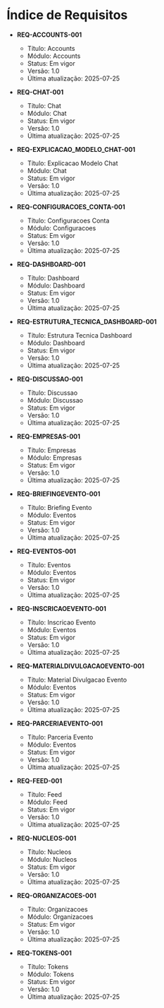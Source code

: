# Índice de Requisitos

- **REQ-ACCOUNTS-001**
  - Título: Accounts
  - Módulo: Accounts
  - Status: Em vigor
  - Versão: 1.0
  - Última atualização: 2025-07-25

- **REQ-CHAT-001**
  - Título: Chat
  - Módulo: Chat
  - Status: Em vigor
  - Versão: 1.0
  - Última atualização: 2025-07-25

- **REQ-EXPLICACAO_MODELO_CHAT-001**
  - Título: Explicacao Modelo Chat
  - Módulo: Chat
  - Status: Em vigor
  - Versão: 1.0
  - Última atualização: 2025-07-25

- **REQ-CONFIGURACOES_CONTA-001**
  - Título: Configuracoes Conta
  - Módulo: Configuracoes
  - Status: Em vigor
  - Versão: 1.0
  - Última atualização: 2025-07-25

- **REQ-DASHBOARD-001**
  - Título: Dashboard
  - Módulo: Dashboard
  - Status: Em vigor
  - Versão: 1.0
  - Última atualização: 2025-07-25

- **REQ-ESTRUTURA_TECNICA_DASHBOARD-001**
  - Título: Estrutura Tecnica Dashboard
  - Módulo: Dashboard
  - Status: Em vigor
  - Versão: 1.0
  - Última atualização: 2025-07-25

- **REQ-DISCUSSAO-001**
  - Título: Discussao
  - Módulo: Discussao
  - Status: Em vigor
  - Versão: 1.0
  - Última atualização: 2025-07-25

- **REQ-EMPRESAS-001**
  - Título: Empresas
  - Módulo: Empresas
  - Status: Em vigor
  - Versão: 1.0
  - Última atualização: 2025-07-25

- **REQ-BRIEFINGEVENTO-001**
  - Título: Briefing Evento
  - Módulo: Eventos
  - Status: Em vigor
  - Versão: 1.0
  - Última atualização: 2025-07-25

- **REQ-EVENTOS-001**
  - Título: Eventos
  - Módulo: Eventos
  - Status: Em vigor
  - Versão: 1.0
  - Última atualização: 2025-07-25

- **REQ-INSCRICAOEVENTO-001**
  - Título: Inscricao Evento
  - Módulo: Eventos
  - Status: Em vigor
  - Versão: 1.0
  - Última atualização: 2025-07-25

- **REQ-MATERIALDIVULGACAOEVENTO-001**
  - Título: Material Divulgacao Evento
  - Módulo: Eventos
  - Status: Em vigor
  - Versão: 1.0
  - Última atualização: 2025-07-25

- **REQ-PARCERIAEVENTO-001**
  - Título: Parceria Evento
  - Módulo: Eventos
  - Status: Em vigor
  - Versão: 1.0
  - Última atualização: 2025-07-25

- **REQ-FEED-001**
  - Título: Feed
  - Módulo: Feed
  - Status: Em vigor
  - Versão: 1.0
  - Última atualização: 2025-07-25

- **REQ-NUCLEOS-001**
  - Título: Nucleos
  - Módulo: Nucleos
  - Status: Em vigor
  - Versão: 1.0
  - Última atualização: 2025-07-25

- **REQ-ORGANIZACOES-001**
  - Título: Organizacoes
  - Módulo: Organizacoes
  - Status: Em vigor
  - Versão: 1.0
  - Última atualização: 2025-07-25

- **REQ-TOKENS-001**
  - Título: Tokens
  - Módulo: Tokens
  - Status: Em vigor
  - Versão: 1.0
  - Última atualização: 2025-07-25
